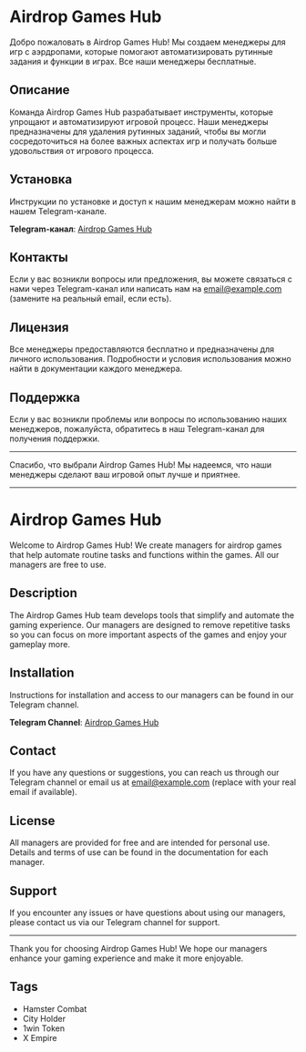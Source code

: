 # Airdrop Games Hub

Добро пожаловать в Airdrop Games Hub! Мы создаем менеджеры для игр с аэрдропами, которые помогают автоматизировать рутинные задания и функции в играх. Все наши менеджеры бесплатные.

## Описание

Команда Airdrop Games Hub разрабатывает инструменты, которые упрощают и автоматизируют игровой процесс. Наши менеджеры предназначены для удаления рутинных заданий, чтобы вы могли сосредоточиться на более важных аспектах игр и получать больше удовольствия от игрового процесса.

## Установка

Инструкции по установке и доступ к нашим менеджерам можно найти в нашем Telegram-канале.

**Telegram-канал**: [Airdrop Games Hub](https://t.me/Airdrop_Games_Hub)

## Контакты

Если у вас возникли вопросы или предложения, вы можете связаться с нами через Telegram-канал или написать нам на email@example.com (замените на реальный email, если есть).

## Лицензия

Все менеджеры предоставляются бесплатно и предназначены для личного использования. Подробности и условия использования можно найти в документации каждого менеджера.

## Поддержка

Если у вас возникли проблемы или вопросы по использованию наших менеджеров, пожалуйста, обратитесь в наш Telegram-канал для получения поддержки.

---

Спасибо, что выбрали Airdrop Games Hub! Мы надеемся, что наши менеджеры сделают ваш игровой опыт лучше и приятнее.

---

# Airdrop Games Hub

Welcome to Airdrop Games Hub! We create managers for airdrop games that help automate routine tasks and functions within the games. All our managers are free to use.

## Description

The Airdrop Games Hub team develops tools that simplify and automate the gaming experience. Our managers are designed to remove repetitive tasks so you can focus on more important aspects of the games and enjoy your gameplay more.

## Installation

Instructions for installation and access to our managers can be found in our Telegram channel.

**Telegram Channel**: [Airdrop Games Hub](https://t.me/Airdrop_Games_Hub)

## Contact

If you have any questions or suggestions, you can reach us through our Telegram channel or email us at email@example.com (replace with your real email if available).

## License

All managers are provided for free and are intended for personal use. Details and terms of use can be found in the documentation for each manager.

## Support

If you encounter any issues or have questions about using our managers, please contact us via our Telegram channel for support.

---

Thank you for choosing Airdrop Games Hub! We hope our managers enhance your gaming experience and make it more enjoyable.


## Tags

- Hamster Combat
- City Holder
- 1win Token
- X Empire
